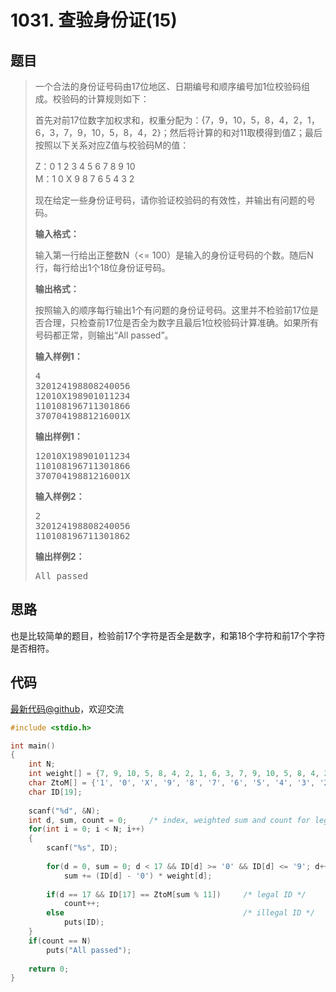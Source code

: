 <h1>1031. 查验身份证(15)</h1>

## 题目

> <div id="problemContent">
> <p>
> 一个合法的身份证号码由17位地区、日期编号和顺序编号加1位校验码组成。校验码的计算规则如下：
> </p>
> <p>首先对前17位数字加权求和，权重分配为：{7，9，10，5，8，4，2，1，6，3，7，9，10，5，8，4，2}；然后将计算的和对11取模得到值Z；最后按照以下关系对应Z值与校验码M的值：</p>
> <p>
> Z：0 1 2 3 4 5 6 7 8 9 10<br/>
> M：1 0 X 9 8 7 6 5 4 3 2
> </p>
> <p>现在给定一些身份证号码，请你验证校验码的有效性，并输出有问题的号码。</p>
> <p><b>
> 输入格式：
> </b></p>
> <p>
> 输入第一行给出正整数N（&lt;= 100）是输入的身份证号码的个数。随后N行，每行给出1个18位身份证号码。
> </p>
> <p><b>
> 输出格式：
> </b></p>
> <p>
> 按照输入的顺序每行输出1个有问题的身份证号码。这里并不检验前17位是否合理，只检查前17位是否全为数字且最后1位校验码计算准确。如果所有号码都正常，则输出“All passed”。
> </p>
> <b>输入样例1：</b><pre>
> 4
> 320124198808240056
> 12010X198901011234
> 110108196711301866
> 37070419881216001X
> </pre>
> <b>输出样例1：</b><pre>
> 12010X198901011234
> 110108196711301866
> 37070419881216001X
> </pre>
> <b>输入样例2：</b><pre>
> 2
> 320124198808240056
> 110108196711301862
> </pre>
> <b>输出样例2：</b><pre>
> All passed
> </pre>
> </div>

## 思路

也是比较简单的题目，检验前17个字符是否全是数字，和第18个字符和前17个字符是否相符。

## 代码

[最新代码@github](https://github.com/OliverLew/PAT/blob/master/PATBasic/1031.c)，欢迎交流
```c
#include <stdio.h>

int main()
{
    int N;
    int weight[] = {7, 9, 10, 5, 8, 4, 2, 1, 6, 3, 7, 9, 10, 5, 8, 4, 2};
    char ZtoM[] = {'1', '0', 'X', '9', '8', '7', '6', '5', '4', '3', '2'};
    char ID[19];
    
    scanf("%d", &N);
    int d, sum, count = 0;     /* index, weighted sum and count for legal IDs */
    for(int i = 0; i < N; i++)
    {
        scanf("%s", ID);
        
        for(d = 0, sum = 0; d < 17 && ID[d] >= '0' && ID[d] <= '9'; d++)
            sum += (ID[d] - '0') * weight[d];
        
        if(d == 17 && ID[17] == ZtoM[sum % 11])     /* legal ID */
            count++;
        else                                        /* illegal ID */
            puts(ID);
    }
    if(count == N)
        puts("All passed");
    
    return 0;
}

```